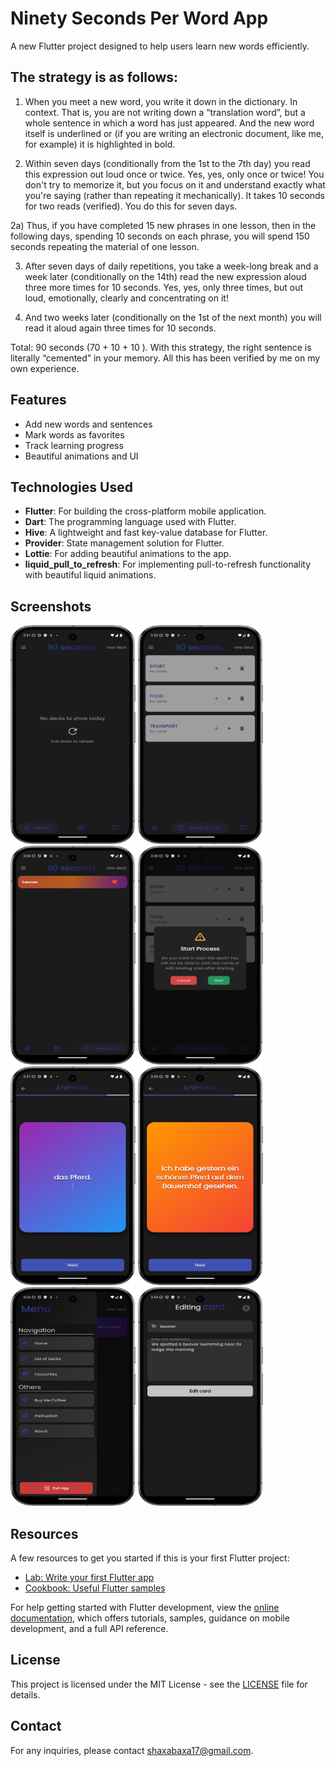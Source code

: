 # Ninety Seconds Per Word App

A new Flutter project designed to help users learn new words efficiently.

## The strategy is as follows: 


1) When you meet a new word, you write it down in the dictionary. In context. That is, you are not writing down a “translation word”, but a whole sentence in which a word has just appeared. And the new word itself is underlined or (if you are writing an electronic document, like me, for example) it is highlighted in bold. 


2) Within seven days (conditionally from the 1st to the 7th day) you read this expression out loud once or twice. Yes, yes, only once or twice! You don't try to memorize it, but you focus on it and understand exactly what you're saying (rather than repeating it mechanically). It takes 10 seconds for two reads (verified). You do this for seven days. 


2a) Thus, if you have completed 15 new phrases in one lesson, then in the following days, spending 10 seconds on each phrase, you will spend 150 seconds repeating the material of one lesson.


3) After seven days of daily repetitions, you take a week-long break and a week later (conditionally on the 14th) read the new expression aloud three more times for 10 seconds. Yes, yes, only three times, but out loud, emotionally, clearly and concentrating on it! 


4) And two weeks later (conditionally on the 1st of the next month) you will read it aloud again three times for 10 seconds. 


Total: 90 seconds (70 + 10 + 10 ). With this strategy, the right sentence is literally “cemented” in your memory. All this has been verified by me on my own experience.

## Features

- Add new words and sentences
- Mark words as favorites
- Track learning progress
- Beautiful animations and UI

## Technologies Used

- **Flutter**: For building the cross-platform mobile application.
- **Dart**: The programming language used with Flutter.
- **Hive**: A lightweight and fast key-value database for Flutter.
- **Provider**: State management solution for Flutter.
- **Lottie**: For adding beautiful animations to the app.
- **liquid_pull_to_refresh**: For implementing pull-to-refresh functionality with beautiful liquid animations.

## Screenshots
<p float="left">
  <img src="assets/photos/image1.png" alt="Home Page" width="200" height="350"/>
  <img src="assets/photos/image2.png" alt="List of decks" width="200" height="350"/>
  <img src="assets/photos/image3.png" alt="Favourites" width="200" height="350"/>
  <img src="assets/photos/image4.png" alt="Starting process" width="200" height="350"/>
  <img src="assets/photos/image5.png" alt="Learning process a" width="200" height="350"/>
  <img src="assets/photos/image6.png" alt="Learning process b" width="200" height="350"/>
  <img src="assets/photos/image7.png" alt="Learning process b" width="200" height="350"/>
  <img src="assets/photos/image8.png" alt="Learning process b" width="200" height="350"/>
</p>


## Resources

A few resources to get you started if this is your first Flutter project:

- [Lab: Write your first Flutter app](https://docs.flutter.dev/get-started/codelab)
- [Cookbook: Useful Flutter samples](https://docs.flutter.dev/cookbook)

For help getting started with Flutter development, view the
[online documentation](https://docs.flutter.dev/), which offers tutorials,
samples, guidance on mobile development, and a full API reference.

## License

This project is licensed under the MIT License - see the [LICENSE](LICENSE) file for details.

## Contact

For any inquiries, please contact [shaxabaxa17@gmail.com](mailto:your-email@example.com).

